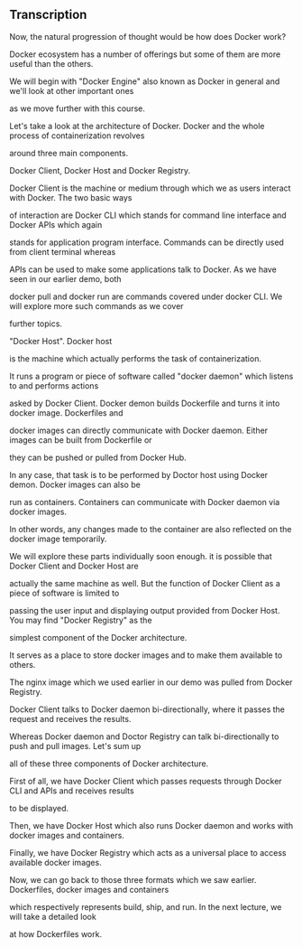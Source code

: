 
## Transcription

Now, the natural progression of thought would be how does Docker work?

Docker ecosystem has a number of offerings but some of them are more useful than the others.

We will begin with "Docker Engine" also known as Docker in general and we'll look at other important ones

as we move further with this course.

Let's take a look at the architecture of Docker. Docker and the whole process of containerization revolves

around three main components.

Docker Client, Docker Host and Docker Registry.

Docker Client is the machine or medium through which we as users interact with Docker. The two basic ways

of interaction are Docker CLI which stands for command line interface and Docker APIs which again

stands for application program interface. Commands can be directly used from client terminal whereas

APIs can be used to make some applications talk to Docker. As we have seen in our earlier demo, both

docker pull and docker run are commands covered under docker CLI. We will explore more such commands as we cover

further topics.

"Docker Host". Docker host

is the machine which actually performs the task of containerization.

It runs a program or piece of software called "docker daemon" which listens to and performs actions

asked by Docker Client. Docker demon builds Dockerfile and turns it into docker image. Dockerfiles and

docker images can directly communicate with Docker daemon. Either images can be built from Dockerfile or

they can be pushed or pulled from Docker Hub.

In any case, that task is to be performed by Doctor host using Docker demon. Docker images can also be

run as containers. Containers can communicate with Docker daemon via docker images.

In other words, any changes made to the container are also reflected on the docker image temporarily.

We will explore these parts individually soon enough. it is possible that Docker Client and Docker Host are

actually the same machine as well. But the function of Docker Client as a piece of software is limited to

passing the user input and displaying output provided from Docker Host. You may find "Docker Registry" as the

simplest component of the Docker architecture.

It serves as a place to store docker images and to make them available to others.

The nginx image which we used earlier in our demo was pulled from Docker Registry.

Docker Client talks to Docker daemon bi-directionally, where it passes the request and receives the results.

Whereas Docker daemon and Doctor Registry can talk bi-directionally to push and pull images. Let's sum up

all of these three components of Docker architecture.

First of all, we have Docker Client which passes requests through Docker CLI and APIs and receives results

to be displayed.

Then, we have Docker Host which also runs Docker daemon and works with docker images and containers.

Finally, we have Docker Registry which acts as a universal place to access available docker images.

Now, we can go back to those three formats which we saw earlier. Dockerfiles, docker images and containers

which respectively represents build, ship, and run. In the next lecture, we will take a detailed look

at how Dockerfiles work.